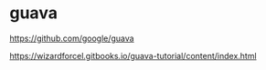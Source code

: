# guava

https://github.com/google/guava

https://wizardforcel.gitbooks.io/guava-tutorial/content/index.html